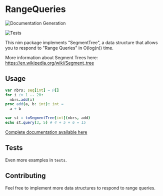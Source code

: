 # RangeQueries

![Documentation Generation](https://github.com/vanyle/RangeQueriesNim/actions/workflows/github-documentation.yml/badge.svg)

![Tests](https://github.com/vanyle/RangeQueriesNim/actions/workflows/github-tests.yml/badge.svg)

This nim package implements "SegmentTree", a data structure that
allows you to respond to "Range Queries" in O(log(n)) time.

More information about Segment Trees here:
https://en.wikipedia.org/wiki/Segment_tree

## Usage

```nim
var nbrs: seq[int] = @[]
for i in 1 .. 20:
  nbrs.add(i)
proc add(a, b: int): int =
  a + b

var st = toSegmentTree[int](nbrs, add)
echo st.query(3, 5) # 4 + 5 + 6 = 15
``` 

[Complete documentation available here](https://vanyle.github.io/RangeQueriesNim/rangequeries.html)

## Tests

Even more examples in `tests`.

## Contributing

Feel free to implement more data structures to respond to range queries.